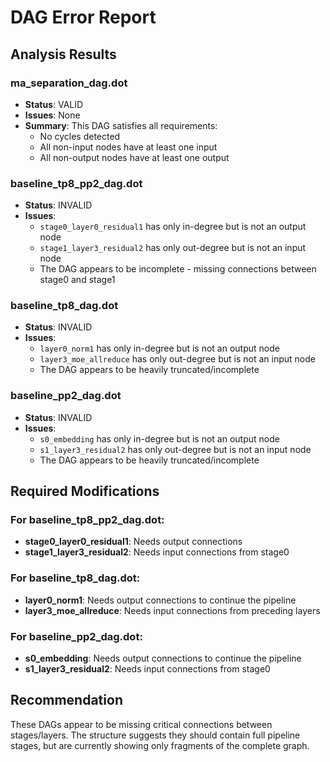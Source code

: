 # DAG Error Report

## Analysis Results

### ma_separation_dag.dot
- **Status**: VALID
- **Issues**: None
- **Summary**: This DAG satisfies all requirements:
  - No cycles detected
  - All non-input nodes have at least one input
  - All non-output nodes have at least one output

### baseline_tp8_pp2_dag.dot
- **Status**: INVALID
- **Issues**:
  - `stage0_layer0_residual1` has only in-degree but is not an output node
  - `stage1_layer3_residual2` has only out-degree but is not an input node
  - The DAG appears to be incomplete - missing connections between stage0 and stage1

### baseline_tp8_dag.dot
- **Status**: INVALID
- **Issues**:
  - `layer0_norm1` has only in-degree but is not an output node
  - `layer3_moe_allreduce` has only out-degree but is not an input node
  - The DAG appears to be heavily truncated/incomplete

### baseline_pp2_dag.dot
- **Status**: INVALID
- **Issues**:
  - `s0_embedding` has only in-degree but is not an output node
  - `s1_layer3_residual2` has only out-degree but is not an input node
  - The DAG appears to be heavily truncated/incomplete

## Required Modifications

### For baseline_tp8_pp2_dag.dot:
- **stage0_layer0_residual1**: Needs output connections
- **stage1_layer3_residual2**: Needs input connections from stage0

### For baseline_tp8_dag.dot:
- **layer0_norm1**: Needs output connections to continue the pipeline
- **layer3_moe_allreduce**: Needs input connections from preceding layers

### For baseline_pp2_dag.dot:
- **s0_embedding**: Needs output connections to continue the pipeline  
- **s1_layer3_residual2**: Needs input connections from stage0

## Recommendation
These DAGs appear to be missing critical connections between stages/layers. The structure suggests they should contain full pipeline stages, but are currently showing only fragments of the complete graph.